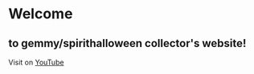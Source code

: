 # Welcome 
## to gemmy/spirithalloween collector's website!

Visit on [YouTube](https://www.youtube.com/channel/UCuQH0s3gMIS8jUFvhrbZeMw)
